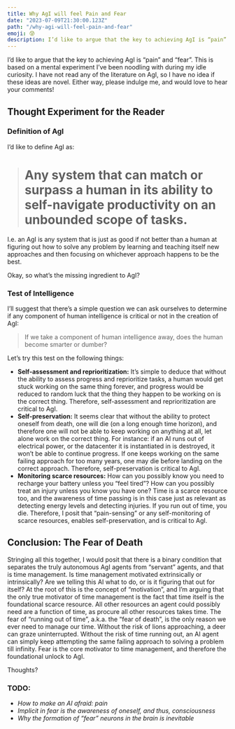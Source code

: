 ```yaml
---
title: Why AgI will feel Pain and Fear
date: "2023-07-09T21:30:00.123Z"
path: "/why-agi-will-feel-pain-and-fear"
emoji: 😰
description: I’d like to argue that the key to achieving AgI is “pain” and “fear”. This is based on a mental experiment I’ve been noodling with during my idle curiosity.
---
```


I’d like to argue that the key to achieving AgI is “pain” and “fear”. This is based on a mental experiment I’ve been noodling with during my idle curiosity. I have not read any of the literature on AgI, so I have no idea if these ideas are novel. Either way, please indulge me, and would love to hear your comments!

## Thought Experiment for the Reader

### Definition of AgI

I’d like to define AgI as:

> # Any system that can match or surpass a human in its ability to self-navigate productivity on an unbounded scope of tasks.

I.e. an AgI is any system that is just as good if not better than a human at figuring out how to solve any problem by learning and teaching itself new approaches and then focusing on whichever approach happens to be the best.

Okay, so what’s the missing ingredient to AgI?

### Test of Intelligence

I’ll suggest that there’s a simple question we can ask ourselves to determine if any component of human intelligence is critical or not in the creation of AgI:

> If we take a component of human intelligence away, does the human become smarter or dumber?

Let’s try this test on the following things:

- **Self-assessment and reprioritization:** It’s simple to deduce that without the ability to assess progress and reprioritize tasks, a human would get stuck working on the same thing forever, and progress would be reduced to random luck that the thing they happen to be working on is the correct thing. Therefore, self-assessment and reprioritization are critical to AgI.
- **Self-preservation:** It seems clear that without the ability to protect oneself from death, one will die (on a long enough time horizon), and therefore one will not be able to keep working on anything at all, let alone work on the correct thing. For instance: if an AI runs out of electrical power, or the datacenter it is instantiated in is destroyed, it won’t be able to continue progress. If one keeps working on the same failing approach for too many years, one may die before landing on the correct approach. Therefore, self-preservation is critical to AgI.
- **Monitoring scarce resources:** How can you possibly know you need to recharge your battery unless you “feel tired”? How can you possibly treat an injury unless you know you have one? Time is a scarce resource too, and the awareness of time passing is in this case just as relevant as detecting energy levels and detecting injuries. If you run out of time, you die. Therefore, I posit that “pain-sensing” or any self-monitoring of scarce resources, enables self-preservation, and is critical to AgI.

## Conclusion: The Fear of Death

Stringing all this together, I would posit that there is a binary condition that separates the truly autonomous AgI agents from “servant” agents, and that is time management. Is time management motivated extrinsically or intrinsically? Are we telling this AI what to do, or is it figuring that out for itself? At the root of this is the concept of “motivation”, and I’m arguing that the only true motivator of time management is the fact that time itself is the foundational scarce resource. All other resources an agent could possibly need are a function of time, as procure all other resources takes time. The fear of “running out of time”, a.k.a. the “fear of death”, is the only reason we ever need to manage our time. Without the risk of lions approaching, a deer can graze uninterrupted. Without the risk of time running out, an AI agent can simply keep attempting the same failing approach to solving a problem till infinity. Fear is the core motivator to time management, and therefore the foundational unlock to AgI.

Thoughts?

### TODO:

- _How to make an AI afraid: pain_
- _Implicit in fear is the awareness of oneself, and thus, consciousness_
- _Why the formation of “fear” neurons in the brain is inevitable_
